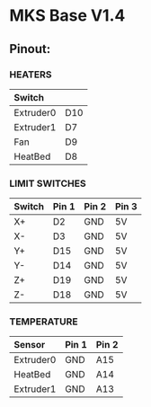 # MKS Base V1.4

## Pinout:

### HEATERS
|Switch			|     |
|:--------------|:----|
|Extruder0		| D10 |
|Extruder1		| D7  |
|Fan			| D9  |
|HeatBed		| D8  |

### LIMIT SWITCHES
|Switch			| Pin 1 | Pin 2 | Pin 3 |
|:--------------|:------|:------|:------|
|X+				| D2    | GND   | 5V    |
|X-				| D3    | GND   | 5V    |
|Y+				| D15   | GND   | 5V    |
|Y-				| D14   | GND   | 5V    |
|Z+				| D19   | GND   | 5V    |
|Z-				| D18   | GND   | 5V    |

### TEMPERATURE
|Sensor			| Pin 1 | Pin 2 |
|:--------------|:------|:------|
|Extruder0		| GND   | A15   |
|HeatBed		| GND   | A14   |
|Extruder1		| GND   | A13   |
